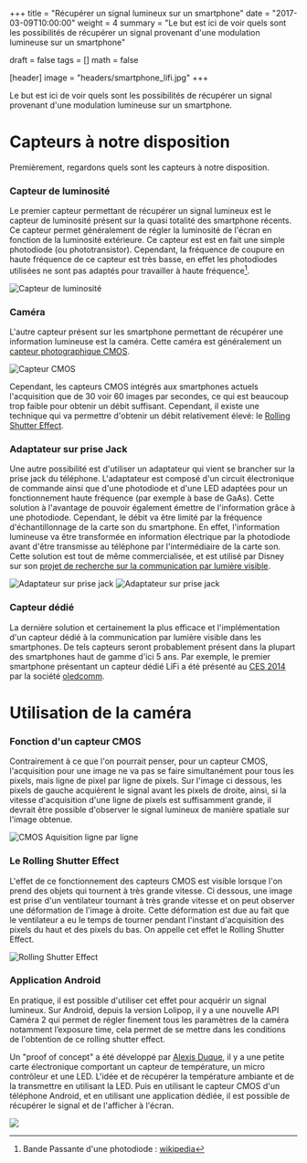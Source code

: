 +++
title   = "Récupérer un signal lumineux sur un smartphone"
date    = "2017-03-09T10:00:00"
weight  = 4
summary = "Le but est ici de voir quels sont les possibilités de récupérer un signal provenant d'une modulation lumineuse sur un smartphone"

draft   = false
tags    = []
math    = false

[header]
    image = "headers/smartphone_lifi.jpg"
+++

Le but est ici de voir quels sont les possibilités de récupérer un signal provenant d'une modulation lumineuse sur un smartphone.

# Capteurs à notre disposition

Premièrement, regardons quels sont les capteurs à notre disposition.


### Capteur de luminosité

Le premier capteur permettant de récupérer un signal lumineux est le capteur de luminosité présent sur la quasi totalité des smartphone récents. Ce capteur permet généralement de régler la luminosité de l'écran en fonction de la luminosité extérieure. Ce capteur est est en fait une simple photodiode (ou phototransistor).
Cependant, la fréquence de coupure en haute fréquence de ce capteur est très basse, en effet les photodiodes utilisées ne sont pas adaptés pour travailler à haute fréquence[^1].

![Capteur de luminosité](/img/vlc-smartphone/iphone6_capteur_luminosite.png)


### Caméra

L'autre capteur présent sur les smartphone permettant de récupérer une information lumineuse est la caméra. Cette caméra est généralement un [capteur photographique CMOS](https://fr.wikipedia.org/wiki/Capteur_photographique#Capteur_CMOS).

![Capteur CMOS](/img/vlc-smartphone/capteur_cmos.jpg)

Cependant, les capteurs CMOS intégrés aux smartphones actuels l'acquisition que de 30 voir 60 images par secondes, ce qui est beaucoup trop faible pour obtenir un débit suffisant. Cependant, il existe une technique qui va permettre d'obtenir un débit relativement élevé: le [Rolling Shutter Effect](#le-rolling-shutter-effect).


### Adaptateur sur prise Jack

Une autre possibilité est d'utiliser un adaptateur qui vient se brancher sur la prise jack du téléphone. L'adaptateur est composé d'un circuit électronique de commande ainsi que d'une photodiode et d'une LED adaptées pour un fonctionnement haute fréquence (par exemple à base de GaAs). Cette solution à l'avantage de pouvoir également émettre de l'information grâce à une photodiode. Cependant, le débit va être limité par la fréquence d'échantillonnage de la carte son du smartphone. En effet, l'information lumineuse va être transformée en information électrique par la photodiode avant d'être transmisse au téléphone par l'intermédiaire de la carte son.
Cette solution est tout de même commercialisée, et est utilisé par Disney sur son [projet de recherche sur la communication par lumière visible](https://www.disneyresearch.com/project/visible-light-communication/).

![Adaptateur sur prise jack](/img/vlc-smartphone/adaptateur_telephone.png)
![Adaptateur sur prise jack](/img/vlc-smartphone/lifi_prise_jack.jpg)

### Capteur dédié

La dernière solution et certainement la plus efficace et l'implémentation d'un capteur dédié à la communication par lumière visible dans les smartphones. De tels capteurs seront probablement présent dans la plupart des smartphones haut de gamme d'ici 5 ans. Par exemple, le premier smartphone présentant un capteur dédié LiFi a été présenté au [CES 2014](http://www.frandroid.com/actualites-generales/186531_un-smartphone-solaire-compatible-lifi-linconnu-du-ces-2014) par la société [oledcomm](http://www.oledcomm.com/).





# Utilisation de la caméra

### Fonction d'un capteur CMOS

Contrairement à ce que l'on pourrait penser, pour un capteur CMOS, l'acquisition pour une image ne va pas se faire simultanément pour tous les pixels, mais ligne de pixel par ligne de pixels. Sur l'image ci dessous, les pixels de gauche acquièrent le signal avant les pixels de droite, ainsi, si la vitesse d'acquisition d'une ligne de pixels est suffisamment grande, il devrait être possible d'observer le signal lumineux de manière spatiale sur l'image obtenue.

![CMOS Aquisition ligne par ligne](/img/vlc-smartphone/cmos_ligne_par_ligne.png)

### Le Rolling Shutter Effect

L'effet de ce fonctionnement des capteurs CMOS est visible lorsque l'on prend des objets qui tournent à très grande vitesse. Ci dessous, une image est prise d'un ventilateur tournant à très grande vitesse et on peut observer une déformation de l'image à droite. Cette déformation est due au fait que le ventilateur a eu le temps de tourner pendant l'instant d'acquisition des pixels du haut et des pixels du bas. On appelle cet effet le Rolling Shutter Effect.

![Rolling Shutter Effect](/img/vlc-smartphone/rolling_shutter_effect.png)

### Application Android

En pratique, il est possible d'utiliser cet effet pour acquérir un signal lumineux. Sur Android, depuis la version Lolipop, il y a une nouvelle API Caméra 2 qui permet de régler finement tous les paramètres de la caméra notamment l’exposure time, cela permet de se mettre dans les conditions de l'obtention de ce rolling shutter effect.

Un "proof of concept" a été développé par [Alexis Duque](http://alexisduque.me/), il y a une petite carte électronique comportant un capteur de température, un micro contrôleur et une LED. L'idée et de récupérer la température ambiante et de la transmettre en utilisant la LED. Puis en utilisant le capteur CMOS d'un téléphone Android, et en utilisant une application dédiée, il est possible de récupérer le signal et de l'afficher à l'écran.

![](/img/vlc-smartphone/application_android.png)


[^1]: Bande Passante d'une photodiode : [wikipedia](https://fr.wikipedia.org/wiki/Photodiode_pin#Limitations_en_fr.C3.A9quence)
